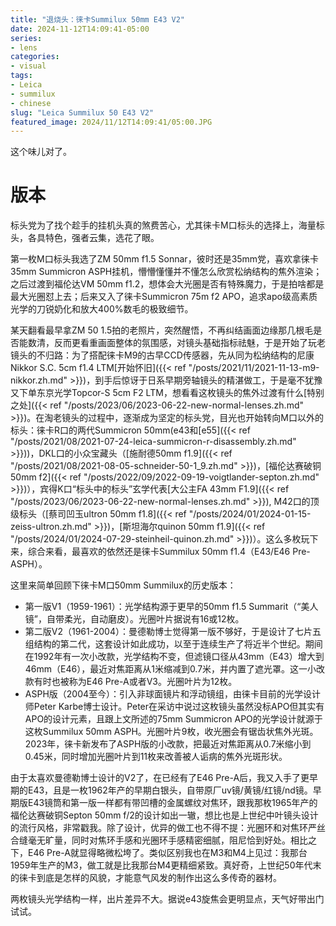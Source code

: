 ```yaml
---
title: "退烧头：徕卡Summilux 50mm E43 V2"
date: 2024-11-12T14:09:41-05:00
series:
- lens
categories:
- visual
tags:
- Leica
- summilux
- chinese
slug: "Leica Summilux 50 E43 V2"
featured_image: 2024/11/12T14:09:41/05:00.JPG
---
```


这个味儿对了。
<!--more-->

# 版本

标头党为了找个趁手的挂机头真的煞费苦心，尤其徕卡M口标头的选择上，海量标头，各具特色，强者云集，选花了眼。

第一枚M口标头我选了ZM 50mm f1.5 Sonnar，彼时还是35mm党，喜欢拿徕卡35mm Summicron ASPH挂机，懵懵懂懂并不懂怎么欣赏松纳结构的焦外渲染；之后过渡到福伦达VM 50mm f1.2，想体会大光圈是否有特殊魔力，于是拍啥都是最大光圈怼上去；后来又入了徕卡Summicron 75m f2 APO，追求apo级高素质光学的刀锐奶化和放大400%数毛的极致细节。

某天翻看最早拿ZM 50 1.5拍的老照片，突然醒悟，不再纠结画面边缘那几根毛是否能数清，反而更看重画面整体的氛围感，对镜头基础指标祛魅，于是开始了玩老镜头的不归路：为了搭配徕卡M9的古早CCD传感器，先从同为松纳结构的尼康Nikkor S.C. 5cm f1.4 LTM[开始怀旧]({{< ref "/posts/2021/11/2021-11-13-m9-nikkor.zh.md" >}})，到手后惊讶于日系早期旁轴镜头的精湛做工，于是毫不犹豫又下单东京光学Topcor-S 5cm F2 LTM，想看看这枚镜头的焦外过渡有什么[特别之处]({{< ref "/posts/2023/06/2023-06-22-new-normal-lenses.zh.md" >}})。在淘老镜头的过程中，逐渐成为坚定的标头党，目光也开始转向M口以外的标头：徕卡R口的两代Summicron 50mm(e43和[e55]({{< ref "/posts/2021/08/2021-07-24-leica-summicron-r-disassembly.zh.md" >}}))，DKL口的小众宝藏头（[施耐德50mm f1.9]({{< ref "/posts/2021/08/2021-08-05-schneider-50-1_9.zh.md" >}})，[福伦达赛破铜50mm f2]({{< ref "/posts/2022/09/2022-09-19-voigtlander-septon.zh.md" >}})），宾得K口“标头中的标头”玄学代表[大公主FA 43mm F1.9]({{< ref "/posts/2023/06/2023-06-22-new-normal-lenses.zh.md" >}}), M42口的顶级标头（[蔡司凹玉ultron 50mm f1.8]({{< ref "/posts/2024/01/2024-01-15-zeiss-ultron.zh.md" >}})，[斯坦海尔quinon 50mm f1.9]({{< ref "/posts/2024/01/2024-07-29-steinheil-quinon.zh.md" >}})）。这么多枚玩下来，综合来看，最喜欢的依然还是徕卡Summilux 50mm f1.4（E43/E46 Pre-ASPH）。

这里来简单回顾下徕卡M口50mm Summilux的历史版本：

- 第一版V1（1959-1961）：光学结构源于更早的50mm f1.5 Summarit（“美人镜”，自带柔光，自动磨皮）。光圈叶片据说有16或12枚。
- 第二版V2（1961-2004）：曼德勒博士觉得第一版不够好，于是设计了七片五组结构的第二代，这套设计如此成功，以至于连续生产了将近半个世纪。期间在1992年有一次小改款，光学结构不变，但滤镜口径从43mm（E43）增大到46mm（E46），最近对焦距离从1米缩减到0.7米，并内置了遮光罩。这一小改款有时也被称为E46 Pre-A或者V3。光圈叶片为12枚。
- ASPH版（2004至今）：引入非球面镜片和浮动镜组，由徕卡目前的光学设计师Peter Karbe博士设计。Peter在采访中说过这枚镜头虽然没标APO但其实有APO的设计元素，且跟上文所述的75mm Summicron APO的光学设计就源于这枚Summilux 50mm ASPH。光圈叶片9枚，收光圈会有锯齿状焦外光斑。2023年，徕卡新发布了ASPH版的小改款，把最近对焦距离从0.7米缩小到0.45米，同时增加光圈叶片到11枚来改善被人诟病的焦外光斑形状。

由于太喜欢曼德勒博士设计的V2了，在已经有了E46 Pre-A后，我又入手了更早期的E43，且是一枚1962年产的早期白银头，自带原厂uv镜/黄镜/红镜/nd镜。早期版E43镜筒和第一版一样都有带凹槽的金属螺纹对焦环，跟我那枚1965年产的福伦达赛破铜Septon 50mm f/2的设计如出一辙，想比也是上世纪中叶镜头设计的流行风格，非常戳我。除了设计，优异的做工也不得不提：光圈环和对焦环严丝合缝毫无旷量，同时对焦环手感和光圈环手感精密细腻，阻尼恰到好处。相比之下，E46 Pre-A就显得略微松垮了。类似区别我也在M3和M4上见过：我那台1959年生产的M3，做工就是比我那台M4更精细紧致。真好奇，上世纪50年代末的徕卡到底是怎样的风貌，才能意气风发的制作出这么多传奇的器材。

	
两枚镜头光学结构一样，出片差异不大。据说e43旋焦会更明显点，天气好带出门试试。